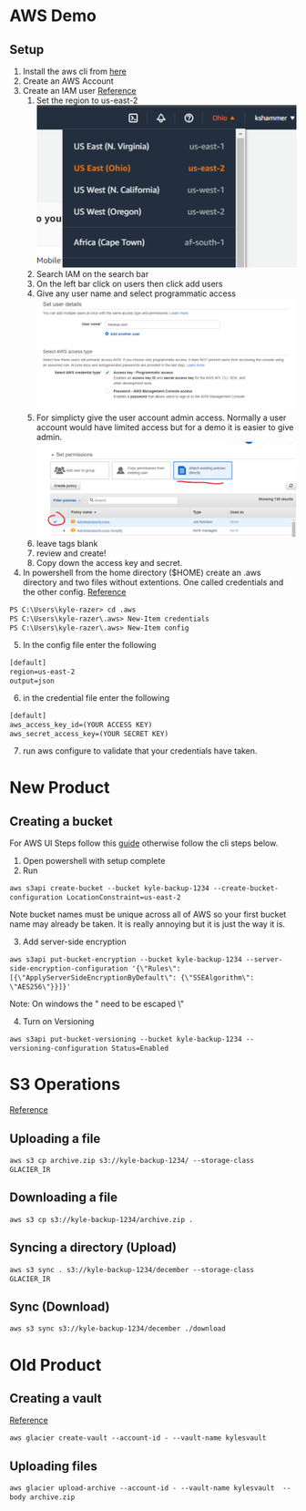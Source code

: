 # AWS Demo

## Setup
1. Install the aws cli from [here](https://docs.aws.amazon.com/cli/latest/userguide/getting-started-install.html)
2. Create an AWS Account 
3. Create an IAM user [Reference](https://docs.aws.amazon.com/IAM/latest/UserGuide/id_users_create.html#id_users_create_console)
    1. Set the region to us-east-2
    ![Iam](screenshots/region.png?raw=true "IAM")
    2. Search IAM on the search bar 
    3. On the left bar click on users then click add users
    4. Give any user name and select programmatic access
    ![user](screenshots/user.png?raw=true "user")
    5. For simplicty give the user account admin access. Normally a user account would have limited access but for a demo it is easier to give admin. 
    ![user](screenshots/admin.png?raw=true "user")
    6. leave tags blank 
    7. review and create!
    8. Copy down the access key and secret. 
4. In powershell from the home directory ($HOME) create an .aws directory and two files without extentions. One called credentials and the other config. [Reference](https://docs.aws.amazon.com/cli/latest/userguide/cli-configure-files.html)

``` PS C:\Users\kyle-razer> mkdir .aws
PS C:\Users\kyle-razer> cd .aws
PS C:\Users\kyle-razer\.aws> New-Item credentials
PS C:\Users\kyle-razer\.aws> New-Item config
```
5. In the config file enter the following 
```
[default]
region=us-east-2
output=json
```
6. in the credential file enter the following 
```
[default]
aws_access_key_id=(YOUR ACCESS KEY)
aws_secret_access_key=(YOUR SECRET KEY)
```
7. run aws configure to validate that your credentials have taken. 

# New Product
## Creating a bucket 
For AWS UI Steps follow this [guide](https://aws.amazon.com/getting-started/hands-on/getting-started-using-amazon-s3-glacier-and-s3-glacier-deep-archive/?trk=ha_a134p000007CXMQAA4&trkCampaign=psc_core-infra_storage_s3-glacier-da_get-started_v2&sc_ichannel=ha&sc_icampaign=Adoption_Campaign_psc_core-infra_s3-glacier-da_sm-s3-console&sc_ioutcome=CSI_Digital_Marketing) otherwise follow the cli steps below. 
1. Open powershell with setup complete 
2. Run 
```
aws s3api create-bucket --bucket kyle-backup-1234 --create-bucket-configuration LocationConstraint=us-east-2 
```

Note bucket names must be unique across all of AWS so your first bucket name may already be taken. It is really annoying but it is just the way it is. 

3. Add server-side encryption 
```
aws s3api put-bucket-encryption --bucket kyle-backup-1234 --server-side-encryption-configuration '{\"Rules\": [{\"ApplyServerSideEncryptionByDefault\": {\"SSEAlgorithm\": \"AES256\"}}]}'
```  
Note: On windows the " need to be escaped \\" 

4. Turn on Versioning 
```
aws s3api put-bucket-versioning --bucket kyle-backup-1234 --versioning-configuration Status=Enabled
```

# S3 Operations
[Reference](https://docs.aws.amazon.com/cli/latest/userguide/cli-services-s3-commands.html#using-s3-commands-managing-objects-move)

## Uploading a file 
```
aws s3 cp archive.zip s3://kyle-backup-1234/ --storage-class GLACIER_IR
```

## Downloading a file 
```
aws s3 cp s3://kyle-backup-1234/archive.zip .
```
## Syncing a directory (Upload)
```
aws s3 sync . s3://kyle-backup-1234/december --storage-class GLACIER_IR
```
## Sync (Download)
```
aws s3 sync s3://kyle-backup-1234/december ./download
```
# Old Product
## Creating a vault
[Reference](https://docs.aws.amazon.com/cli/latest/userguide/cli-services-glacier.html) 
```
aws glacier create-vault --account-id - --vault-name kylesvault 
```

## Uploading files 
```
aws glacier upload-archive --account-id - --vault-name kylesvault  --body archive.zip
```